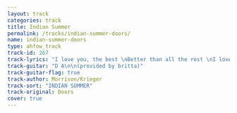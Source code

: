 ```yaml
---
layout: track
categories: track
title: Indian Summer
permalink: /tracks/indian-summer-doors/
name: indian-summer-doors
type: ahfow_track
track-id: 267
track-lyrics: "I love you, the best \nBetter than all the rest \nI love you, the best \nBetter than all the rest \nThat I meet in the summer \nIndian summer \nThat I meet in the summer \nIndian summer \nI love you, the best \nBetter than all the rest"
track-guitar: "D A\n\n(provided by britta)"
track-guitar-flag: true
track-author: Morrison/Krieger
track-sort: "INDIAN SUMMER"
track-original: Doors
cover: true
---
```

